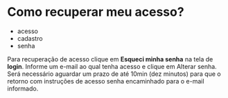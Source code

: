 # Como recuperar meu acesso?

- acesso
- cadastro
- senha

Para recuperação de acesso clique em **Esqueci minha senha** na tela de **login**. Informe um e-mail ao qual tenha acesso e clique em Alterar senha. 
Será necessário aguardar um prazo de até 10min (dez minutos) para que o retorno com instruções de acesso senha encaminhado para o e-mail informado.